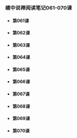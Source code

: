 ### 缠中说禅阅读笔记061-070课

* #### 第061课

* #### 第062课
* #### 第063课
* #### 第064课
* #### 第065课
* #### 第066课
* #### 第067课
* #### 第068课
* #### 第069课
* #### 第070课



